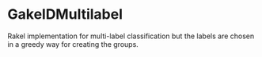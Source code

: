 # GakelDMultilabel
Rakel implementation for multi-label classification but the labels are chosen in a greedy way for creating the groups.

